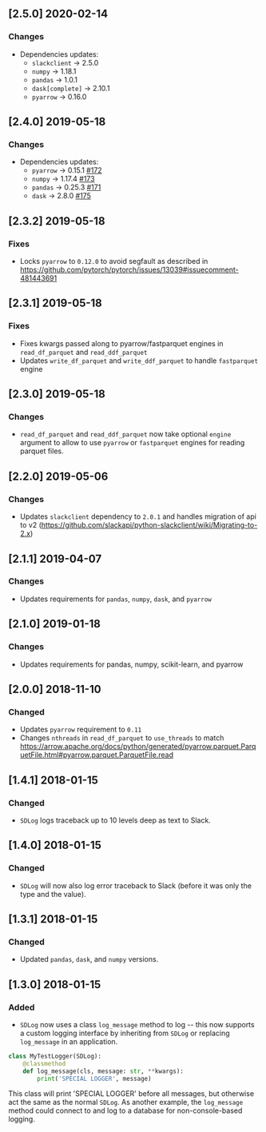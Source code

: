 ## [2.5.0] 2020-02-14
### Changes
- Dependencies updates:
    - `slackclient` -> 2.5.0
    - `numpy` -> 1.18.1
    - `pandas` -> 1.0.1
    - `dask[complete]` -> 2.10.1
    - `pyarrow` -> 0.16.0

## [2.4.0] 2019-05-18
### Changes
- Dependencies updates:
    - `pyarrow` -> 0.15.1 [#172](https://github.com/StratoDem/SDUtils/pull/172)
    - `numpy` -> 1.17.4 [#173](https://github.com/StratoDem/SDUtils/pull/173)
    - `pandas` -> 0.25.3 [#171](https://github.com/StratoDem/SDUtils/pull/171)
    - `dask` -> 2.8.0 [#175](https://github.com/StratoDem/SDUtils/pull/175)

## [2.3.2] 2019-05-18
### Fixes
- Locks `pyarrow` to `0.12.0` to avoid segfault as described in https://github.com/pytorch/pytorch/issues/13039#issuecomment-481443691

## [2.3.1] 2019-05-18
### Fixes
- Fixes kwargs passed along to pyarrow/fastparquet engines in `read_df_parquet` and `read_ddf_parquet`
- Updates `write_df_parquet` and `write_ddf_parquet` to handle `fastparquet` engine

## [2.3.0] 2019-05-18
### Changes
- `read_df_parquet` and `read_ddf_parquet` now take optional `engine` argument to allow to use `pyarrow` or `fastparquet` engines for reading parquet files.

## [2.2.0] 2019-05-06
### Changes
- Updates `slackclient` dependency to `2.0.1` and handles migration of api to v2 (https://github.com/slackapi/python-slackclient/wiki/Migrating-to-2.x)

## [2.1.1] 2019-04-07
### Changes
- Updates requirements for `pandas`, `numpy`, `dask`, and `pyarrow`

## [2.1.0] 2019-01-18
### Changes
- Updates requirements for pandas, numpy, scikit-learn, and pyarrow

## [2.0.0] 2018-11-10
### Changed
- Updates `pyarrow` requirement to `0.11`
- Changes `nthreads` in `read_df_parquet` to `use_threads` to match https://arrow.apache.org/docs/python/generated/pyarrow.parquet.ParquetFile.html#pyarrow.parquet.ParquetFile.read

## [1.4.1] 2018-01-15
### Changed
- `SDLog` logs traceback up to 10 levels deep as text to Slack.

## [1.4.0] 2018-01-15
### Changed
- `SDLog` will now also log error traceback to Slack
(before it was only the type and the value).

## [1.3.1] 2018-01-15
### Changed
- Updated `pandas`, `dask`, and `numpy` versions.


## [1.3.0] 2018-01-15
### Added
- `SDLog` now uses a class `log_message` method to log -- this now
supports a custom logging interface by inheriting from `SDLog` or
replacing `log_message` in an application.
```python
class MyTestLogger(SDLog):
    @classmethod
    def log_message(cls, message: str, **kwargs):
        print('SPECIAL LOGGER', message)
```
This class will print 'SPECIAL LOGGER' before all messages, but otherwise
act the same as the normal `SDLog`. As another example, the `log_message`
method could connect to and log to a database for non-console-based
logging.

